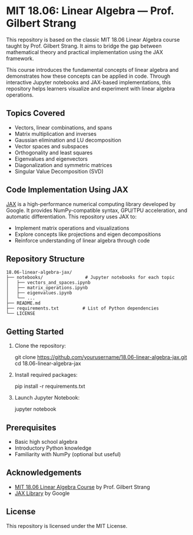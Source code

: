 # MIT 18.06: Linear Algebra — Prof. Gilbert Strang

This repository is based on the classic MIT 18.06 Linear Algebra course taught by Prof. Gilbert Strang. It aims to bridge the gap between mathematical theory and practical implementation using the JAX framework.

This course introduces the fundamental concepts of linear algebra and demonstrates how these concepts can be applied in code. Through interactive Jupyter notebooks and JAX-based implementations, this repository helps learners visualize and experiment with linear algebra operations.

## Topics Covered

- Vectors, linear combinations, and spans  
- Matrix multiplication and inverses  
- Gaussian elimination and LU decomposition  
- Vector spaces and subspaces  
- Orthogonality and least squares  
- Eigenvalues and eigenvectors  
- Diagonalization and symmetric matrices  
- Singular Value Decomposition (SVD)

## Code Implementation Using JAX

[JAX](https://github.com/google/jax) is a high-performance numerical computing library developed by Google. It provides NumPy-compatible syntax, GPU/TPU acceleration, and automatic differentiation. This repository uses JAX to:

- Implement matrix operations and visualizations
- Explore concepts like projections and eigen decompositions
- Reinforce understanding of linear algebra through code

## Repository Structure

```
18.06-linear-algebra-jax/
├── notebooks/                # Jupyter notebooks for each topic
│   ├── vectors_and_spaces.ipynb
│   ├── matrix_operations.ipynb
│   ├── eigenvalues.ipynb
│   └── ...
├── README.md
├── requirements.txt         # List of Python dependencies
└── LICENSE
```

## Getting Started

1. Clone the repository:

   git clone https://github.com/yourusername/18.06-linear-algebra-jax.git
   cd 18.06-linear-algebra-jax

2. Install required packages:

   pip install -r requirements.txt

3. Launch Jupyter Notebook:

   jupyter notebook

## Prerequisites

- Basic high school algebra
- Introductory Python knowledge
- Familiarity with NumPy (optional but useful)

## Acknowledgements

- [MIT 18.06 Linear Algebra Course](https://ocw.mit.edu/courses/18-06-linear-algebra-spring-2010/) by Prof. Gilbert Strang
- [JAX Library](https://github.com/google/jax) by Google

## License

This repository is licensed under the MIT License.
